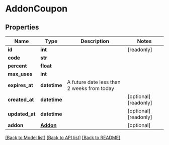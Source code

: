 # AddonCoupon

## Properties
Name | Type | Description | Notes
------------ | ------------- | ------------- | -------------
**id** | **int** |  | [readonly] 
**code** | **str** |  | 
**percent** | **float** |  | 
**max_uses** | **int** |  | 
**expires_at** | **datetime** | A future date less than 2 weeks from today | 
**created_at** | **datetime** |  | [optional] [readonly] 
**updated_at** | **datetime** |  | [optional] [readonly] 
**addon** | [**Addon**](Addon.md) |  | [optional] 

[[Back to Model list]](../README.md#documentation-for-models) [[Back to API list]](../README.md#documentation-for-api-endpoints) [[Back to README]](../README.md)


